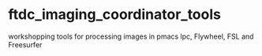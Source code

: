 # ftdc_imaging_coordinator_tools
workshopping tools for processing images in pmacs lpc, Flywheel, FSL and Freesurfer
